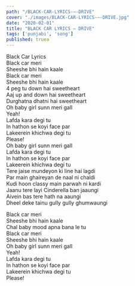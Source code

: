 ```yaml
---
path: "/BLACK-CAR-LYRICS-–-DRIVE"
cover: "./images/BLACK-CAR-LYRICS-–-DRIVE.jpg"
date: "2020-02-01"
title: "BLACK CAR LYRICS – DRIVE"
tags: ['punjabi', 'song']
published: truea
---
```

  
Black Car Lyrics  
Black car meri  
Sheeshe bhi hain kaale  
Black car meri  
Sheeshe bhi hain kaale  
4 peg tu down hai sweetheart  
Aaj up and down hai sweetheart  
Durghatna dhatni hai sweetheart  
Oh baby girl sunn meri gall  
Yeah!  
Lafda kara degi tu  
In hathon se koyi face par  
Lakeerein khichwa degi tu  
Please!  
Oh baby girl sunn meri gall  
Lafda kara degi tu  
In hathon se koyi face par  
Lakeerein khichwa degi tu  
Tere jaise mundeyon ki line hai lagdi  
Par main ghaireyan de naal ni chaldi  
Kudi hoon classy main parwah ni kardi  
Jaanu tere layi Cinderella ban jaaungi  
Aivein bas tere hath na aaungi  
Dheel deke tainu gully gully ghumwaungi  
  
  
  
  
  
  
Black car meri  
Sheeshe bhi hain kaale  
Chal baby mood apna bana le tu  
Black car meri  
Sheeshe bhi hain kaale  
Oh baby girl sunn meri gall  
Yeah!  
Lafda kara degi tu  
In hathon se koyi face par  
Lakeerein khichwa degi tu  
Please!  

